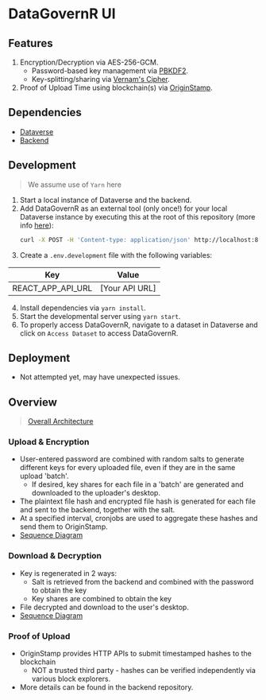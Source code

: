 # DataGovernR UI

## Features
1. Encryption/Decryption via AES-256-GCM.
    * Password-based key management via [PBKDF2](https://en.wikipedia.org/wiki/PBKDF2).
    * Key-splitting/sharing via [Vernam's Cipher](https://en.wikipedia.org/wiki/Gilbert_Vernam#The_Vernam_cipher).
2. Proof of Upload Time using blockchain(s) via [OriginStamp](https://originstamp.com/).

## Dependencies 
* [Dataverse](https://guides.dataverse.org/en/latest/developers/dev-environment.html#id2)
* [Backend](https://github.com/chiahsoon/datagovernr-api)

## Development
> We assume use of `Yarn` here
1. Start a local instance of Dataverse and the backend.
2. Add DataGovernR as an external tool (only once!) for your local Dataverse instance by executing this at the root of this repository (more info [here](https://guides.dataverse.org/en/latest/admin/external-tools.html#managing-external-tools)):
    ```bash
    curl -X POST -H 'Content-type: application/json' http://localhost:8080/api/admin/externalTools --upload-file datagovernr.json
    ```
3. Create a `.env.development` file with the following variables:

| Key      | Value |
| ----------- | ----------- |
| REACT_APP_API_URL      | [Your API URL]       |

4. Install dependencies via `yarn install`.
5. Start the developmental server using `yarn start`.
6. To properly access DataGovernR, navigate to a dataset in Dataverse and click on `Access Dataset` to access DataGovernR.
## Deployment
* Not attempted yet, may have unexpected issues.

## Overview
>[Overall Architecture](https://entuedu-my.sharepoint.com/:i:/g/personal/chua0886_e_ntu_edu_sg/EWrtSfNBFGpCm3ezxFG_GGkBsrWB8OTHU11X7u3v9Yc6hA?e=PYDuYD)
### Upload & Encryption
* User-entered password are combined with random salts to generate different keys for every uploaded file, even if they are in the same upload 'batch'.
    * If desired, key shares for each file in a 'batch' are generated and downloaded to the uploader's desktop.
* The plaintext file hash and encrypted file hash is generated for each file and sent to the backend, together with the salt.
* At a specified interval, cronjobs are used to aggregate these hashes and send them to OriginStamp.
* [Sequence Diagram](https://entuedu-my.sharepoint.com/:i:/g/personal/chua0886_e_ntu_edu_sg/ESPZO5QAXlNAqjl2XpGfBHoB-yO8RpMsBHzi-4VPvcExpA?e=gYGYpb)

### Download & Decryption
* Key is regenerated in 2 ways:
    * Salt is retrieved from the backend and combined with the password to obtain the key
    * Key shares are combined to obtain the key
* File decrypted and download to the user's desktop.
* [Sequence Diagram](https://entuedu-my.sharepoint.com/:i:/g/personal/chua0886_e_ntu_edu_sg/EedbNlIF23JIuR6dy-tLf0QBaOeVo9KJDRInOu-hVTpiRQ?e=S0sQkY)
### Proof of Upload
* OriginStamp provides HTTP APIs to submit timestamped hashes to the blockchain
    * NOT a trusted third party - hashes can be verified independently via various block explorers.
* More details can be found in the backend repository.
